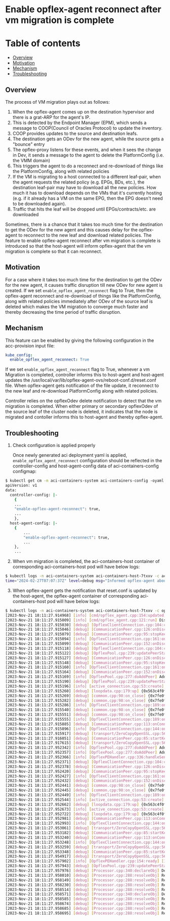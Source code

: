 # Enable opflex-agent reconnect after vm migration is complete 

# Table of contents
* [Overview](#overview)
* [Motivation](#motivation)
* [Mechanism](#mechanism)  
* [Troubleshooting](#troubleshooting)
    

## Overview

The process of VM migration plays out as follows:

1. When  the opflex-agent comes up on the destination hypervisor and  there is a grat-ARP for the agent's IP.
2. This is detected by the Endpoint Manager (EPM), which sends a message to COOP(Council of Oracles Protocol) to update the inventory.
3. COOP provides updates to the source and destination leafs.
4. The destination gets an ODev for the new agent, while the source gets a "bounce" entry
5. The opflex-proxy listens for these events, and when it sees the change in Dev, it sends a message to the agent to delete the PlatformConfig (i.e. the VMM domain)
6. This triggers the agent to do a reconnect and re-download of things like the PlatformConfig, along with related policies
7. If the VM is migrating to a host connected to a different leaf-pair, when the agent requests the related policy (e.g. EPGs, BDs, etc.), the destination leaf-pair may have to download all the new policies. How much it has to download depends on the VMs that it's currently hosting (e.g. if it already has a VM on the same EPG, then the EPG doesn't need to be downloaded again).
8. Traffic that hits the leaf will be dropped until EPGs/contracts/etc. are downloaded

Sometimes, there is a chance that it takes too much time for the destination to get the ODev for the new agent and this causes delay for the opflex-agent to reconnect to the new leaf and download related policies. The feature to enable opflex-agent reconnect after vm migration is complete is introduced so that the host-agent will inform opflex-agent that the vm migration is complete so that it can reconnect.
 
## Motivation

For a case where it takes too much time for the destination to get the ODev for the new agent, it causes traffic disruption till new ODev for new agent is created. If we set `enable_opflex_agent_reconnect` flag to True, then the opflex-agent reconnect and re-download of things like the PlatformConfig, along with related policies immediately after ODev of the source leaf is deleted which makes the VM migration to converge much faster and thereby decreasing the time period of traffic disruption.

## Mechanism

This feature can be enabled by giving the following configuration in the acc-provision input file:

```yaml
kube_config:
  enable_opflex_agent_reconnect: True
```

If we set `enable_opflex_agent_reconnect` flag to True, whenever a vm Migration is completed, controller informs this to host-agent and host-agent updates the /usr/local/var/lib/opflex-agent-ovs/reboot-conf.d/reset.conf file. When opflex-agent gets notification of the file update, it reconnect to the new leaf and re-download PlatformConfig along with related policies.

Controller relies on the opflexOdev delete notification to detect that the vm migration is completed. When either primary or secondary opflexOdev of the source leaf of the cluster node is deleted, it indicates that the node is migrated and contoller informs this to host-agent and thereby opflex-agent.

## Troubleshooting

1. Check configuration is applied properly

    Once newly generated aci deployment yaml is applied, `enable_opflex_agent_reconnect` configuration should be reflected in the controller-config and host-agent-config data of aci-containers-config configmap:

```sh
$ kubectl get cm -n aci-containers-system aci-containers-config -oyaml
apiVersion: v1
data:
  controller-config: |-
    {
	...
	"enable-opflex-agent-reconnect": true,
	...
    },
  host-agent-config: |-
    {
        ...
        "enable-opflex-agent-reconnect": true,
        ...
    },
    ...
```

2. When vm migration is completed, the aci-containers-host container of corresponding aci-containers-host pod will have below logs:

```sh
$ kubectl logs -n aci-containers-system aci-containers-host-7txxv -c aci-containers-host | grep -i "Informed opflex-agent"
time="2024-02-27T07:07:37Z" level=debug msg="Informed opflex-agent about opflexOdev disconnect"
```

3. When opflex-agent gets the notification that reset.conf is updated by the host-agent, the opflex-agent container of corresponding aci-containers-host pod will have below logs:

```sh
$ kubectl logs -n aci-containers-system aci-containers-host-7txxv -c opflex-agent
[2023-Nov-21 18:11:27.914968] [info] [cmd/opflex_agent.cpp:154:updated] Triggering peer reset because of change to "/usr/local/var/lib/opflex-agent-ovs/reboot-conf.d/reset.conf"
[2023-Nov-21 18:11:27.915009] [info] [cmd/opflex_agent.cpp:121:run] Disconnect from existing peers and fallback to configured list because of configuration update
[2023-Nov-21 18:11:27.915030] [debug] [OpflexClientConnection.cpp:104:close] [10.0.80.66:8009] Closing
[2023-Nov-21 18:11:27.915046] [debug] [CommunicationPeer.cpp:126:onDisconnect] {0x7fe0fc0010b0}[3];handle@0x7fe0fc0010c8;HD:0x7fe0fc0010b0] connected_ = 1
[2023-Nov-21 18:11:27.915079] [debug] [CommunicationPeer.cpp:95:stopKeepAlive] {0x7fe0fc0010b0}[3];handle@0x7fe0fc0010c8;HD:0x7fe0fc0010b0]
[2023-Nov-21 18:11:27.915094] [info] [OpflexClientConnection.cpp:161:on_state_change] [10.0.80.66:8009] Disconnected
[2023-Nov-21 18:11:27.915099] [debug] [CommunicationPeer.cpp:152:onDisconnect] {0x7fe0fc0010b0}[3];handle@0x7fe0fc0010c8;HD:0x7fe0fc0010b0] already destroying
[2023-Nov-21 18:11:27.915118] [debug] [OpflexClientConnection.cpp:104:close] [10.0.80.64:8009] Closing
[2023-Nov-21 18:11:27.915122] [debug] [OpflexPool.cpp:239:updatePeerStatus] Health updated to: DEGRADED
[2023-Nov-21 18:11:27.915127] [debug] [CommunicationPeer.cpp:126:onDisconnect] {0x7fe0fc021740}[3];handle@0x7fe0fc021758;HD:0x7fe0fc021740] connected_ = 1
[2023-Nov-21 18:11:27.915148] [debug] [CommunicationPeer.cpp:95:stopKeepAlive] {0x7fe0fc021740}[3];handle@0x7fe0fc021758;HD:0x7fe0fc021740]
[2023-Nov-21 18:11:27.915160] [info] [OpflexClientConnection.cpp:161:on_state_change] [10.0.80.64:8009] Disconnected
[2023-Nov-21 18:11:27.915164] [debug] [CommunicationPeer.cpp:152:onDisconnect] {0x7fe0fc021740}[3];handle@0x7fe0fc021758;HD:0x7fe0fc021740] already destroying
[2023-Nov-21 18:11:27.915169] [info] [OpflexPool.cpp:277:doAddPeer] Adding peer 10.0.0.30:8009
[2023-Nov-21 18:11:27.915190] [debug] [OpflexPool.cpp:239:updatePeerStatus] Health updated to: DOWN
[2023-Nov-21 18:11:27.915196] [info] [active_connection.cpp:53:create] 10.0.0.30:8009
[2023-Nov-21 18:11:27.915260] [debug] [loopdata.cpp:179:up] {0x563c4f0f8a70}[3] LoopRefCnt: 3 -> 4
[2023-Nov-21 18:11:27.915269] [debug] [common.cpp:98:on_close] {0x7fe0fc021740}[2];handle@0x7fe0fc021758;HD:0x7fe0fc021740] down() for an on_close(0x7fe0fc021860) keepAliveTimer handle of type timer
[2023-Nov-21 18:11:27.915282] [debug] [common.cpp:98:on_close] {0x7fe0fc021740}[1];handle@0x7fe0fc021758;HD:0x7fe0fc021740] down() for an on_close(0x7fe0fc021758) TCP handle of type tcp
[2023-Nov-21 18:11:27.915286] [info] [OpflexClientConnection.cpp:189:on_state_change] [10.0.80.64:8009] Connection closed
[2023-Nov-21 18:11:27.915540] [debug] [common.cpp:98:on_close] {0x7fe0fc0010b0}[2];handle@0x7fe0fc0010c8;HD:0x7fe0fc0010b0] down() for an on_close(0x7fe0fc0011d0) keepAliveTimer handle of type timer
[2023-Nov-21 18:11:27.915551] [debug] [common.cpp:98:on_close] {0x7fe0fc0010b0}[1];handle@0x7fe0fc0010c8;HD:0x7fe0fc0010b0] down() for an on_close(0x7fe0fc0010c8) TCP handle of type tcp
[2023-Nov-21 18:11:27.915555] [info] [OpflexClientConnection.cpp:189:on_state_change] [10.0.80.66:8009] Connection closed
[2023-Nov-21 18:11:27.915885] [debug] [CommunicationPeer.cpp:113:onConnect] {0x7fe0fc03ed40}[2];handle@0x7fe0fc03ed58;HD:0x7fe0fc03ed40] up() for a timer init
[2023-Nov-21 18:11:27.915896] [info] [OpflexClientConnection.cpp:144:on_state_change] [10.0.0.30:8009] New client connection
[2023-Nov-21 18:11:27.915917] [debug] [transport/ZeroCopyOpenSSL.cpp:560:infoCallback]  Handshake start!
[2023-Nov-21 18:11:27.916051] [debug] [CommunicationPeer.cpp:85:startKeepAlive] {0x7fe0fc03ed40}[3];handle@0x7fe0fc03ed58;HD:0x7fe0fc03ed40] timeoutAfter=120000 begin=10000 repeat=15000
[2023-Nov-21 18:11:27.917615] [debug] [transport/ZeroCopyOpenSSL.cpp:563:infoCallback]  Handshake done!
[2023-Nov-21 18:11:27.952342] [info] [OpflexPool.cpp:277:doAddPeer] Adding peer 10.0.80.64:8009
[2023-Nov-21 18:11:27.952357] [info] [OpflexPool.cpp:277:doAddPeer] Adding peer 10.0.80.66:8009
[2023-Nov-21 18:11:27.952366] [info] [OpflexPEHandler.cpp:336:handleSendIdentityRes] [10.0.0.30:8009] Current peer not found in peer list; closing
[2023-Nov-21 18:11:27.952371] [debug] [OpflexClientConnection.cpp:104:close] [10.0.0.30:8009] Closing
[2023-Nov-21 18:11:27.952378] [debug] [CommunicationPeer.cpp:126:onDisconnect] {0x7fe0fc03ed40}[3];handle@0x7fe0fc03ed58;HD:0x7fe0fc03ed40] connected_ = 1
[2023-Nov-21 18:11:27.952420] [debug] [CommunicationPeer.cpp:95:stopKeepAlive] {0x7fe0fc03ed40}[3];handle@0x7fe0fc03ed58;HD:0x7fe0fc03ed40]
[2023-Nov-21 18:11:27.952427] [info] [OpflexClientConnection.cpp:161:on_state_change] [10.0.0.30:8009] Disconnected
[2023-Nov-21 18:11:27.952432] [debug] [CommunicationPeer.cpp:152:onDisconnect] {0x7fe0fc03ed40}[3];handle@0x7fe0fc03ed58;HD:0x7fe0fc03ed40] already destroying
[2023-Nov-21 18:11:27.952441] [debug] [common.cpp:98:on_close] {0x7fe0fc03ed40}[2];handle@0x7fe0fc03ed58;HD:0x7fe0fc03ed40] down() for an on_close(0x7fe0fc03ee60) keepAliveTimer handle of type timer
[2023-Nov-21 18:11:27.952445] [debug] [common.cpp:98:on_close] {0x7fe0fc03ed40}[1];handle@0x7fe0fc03ed58;HD:0x7fe0fc03ed40] down() for an on_close(0x7fe0fc03ed58) TCP handle of type tcp
[2023-Nov-21 18:11:27.952449] [info] [OpflexClientConnection.cpp:189:on_state_change] [10.0.0.30:8009] Connection closed
[2023-Nov-21 18:11:27.952544] [info] [active_connection.cpp:53:create] 10.0.80.66:8009
[2023-Nov-21 18:11:27.952662] [debug] [loopdata.cpp:179:up] {0x563c4f0f8a70}[1] LoopRefCnt: 1 -> 2
[2023-Nov-21 18:11:27.952673] [info] [active_connection.cpp:53:create] 10.0.80.64:8009
[2023-Nov-21 18:11:27.952722] [debug] [loopdata.cpp:179:up] {0x563c4f0f8a70}[2] LoopRefCnt: 2 -> 3
[2023-Nov-21 18:11:27.952981] [debug] [CommunicationPeer.cpp:113:onConnect] {0x7fe0fc0010b0}[2];handle@0x7fe0fc0010c8;HD:0x7fe0fc0010b0] up() for a timer init
[2023-Nov-21 18:11:27.952993] [info] [OpflexClientConnection.cpp:144:on_state_change] [10.0.80.66:8009] New client connection
[2023-Nov-21 18:11:27.953061] [debug] [transport/ZeroCopyOpenSSL.cpp:560:infoCallback]  Handshake start!
[2023-Nov-21 18:11:27.953182] [debug] [CommunicationPeer.cpp:85:startKeepAlive] {0x7fe0fc0010b0}[3];handle@0x7fe0fc0010c8;HD:0x7fe0fc0010b0] timeoutAfter=120000 begin=10000 repeat=15000
[2023-Nov-21 18:11:27.953240] [debug] [CommunicationPeer.cpp:113:onConnect] {0x7fe0fc021610}[2];handle@0x7fe0fc021628;HD:0x7fe0fc021610] up() for a timer init
[2023-Nov-21 18:11:27.953248] [info] [OpflexClientConnection.cpp:144:on_state_change] [10.0.80.64:8009] New client connection
[2023-Nov-21 18:11:27.953259] [debug] [transport/ZeroCopyOpenSSL.cpp:560:infoCallback]  Handshake start!
[2023-Nov-21 18:11:27.953348] [debug] [CommunicationPeer.cpp:85:startKeepAlive] {0x7fe0fc021610}[3];handle@0x7fe0fc021628;HD:0x7fe0fc021610] timeoutAfter=120000 begin=10000 repeat=15000
[2023-Nov-21 18:11:27.954917] [debug] [transport/ZeroCopyOpenSSL.cpp:563:infoCallback]  Handshake done!
[2023-Nov-21 18:11:27.957902] [info] [OpflexPEHandler.cpp:154:ready] [10.0.80.66:8009] Handshake succeeded
[2023-Nov-21 18:11:27.957943] [debug] [OpflexPool.cpp:239:updatePeerStatus] Health updated to: DEGRADED
[2023-Nov-21 18:11:27.957976] [debug] [Processor.cpp:340:declareObj] Declaring local endpoint /EprL3Universe/EprL3Ep/%2fPolicyUniverse%2fPolicySpace%2fcommon%2fGbpRoutingDomain%2frke1_vrf%2f/10.2.0.133/
[2023-Nov-21 18:11:27.958010] [debug] [Processor.cpp:288:resolveObj] Resolving policy /PolicyUniverse/PolicySpace/common/GbpeL24Classifier/37%7c2%7cIPv4/
[2023-Nov-21 18:11:27.958149] [debug] [Processor.cpp:288:resolveObj] Resolving policy /PolicyUniverse/PolicySpace/common/GbpRoutingDomain/rke1_vrf/
[2023-Nov-21 18:11:27.958230] [debug] [Processor.cpp:288:resolveObj] Resolving policy /PolicyUniverse/PolicySpace/common/GbpeL24Classifier/1%7c0%7cIPv6/
[2023-Nov-21 18:11:27.958514] [debug] [Processor.cpp:288:resolveObj] Resolving policy /PolicyUniverse/PolicySpace/common/GbpeL24Classifier/1%7c0%7cIPv4/
[2023-Nov-21 18:11:27.958571] [debug] [Processor.cpp:340:declareObj] Declaring local endpoint /EprL2Universe/EprL2Ep/%2fPolicyUniverse%2fPolicySpace%2frke1%2fGbpBridgeDomain%2faci-containers-rke1-pod-bd%2f/0a%3a58%3a0a%3a02%3a00%3a83/
[2023-Nov-21 18:11:27.958585] [debug] [Processor.cpp:288:resolveObj] Resolving policy /PolicyUniverse/PolicySpace/common/GbpeL24Classifier/13%7c3%7cIPv4/
[2023-Nov-21 18:11:27.958674] [debug] [Processor.cpp:288:resolveObj] Resolving policy /PolicyUniverse/PolicySpace/rke1/GbpBridgeDomain/aci-containers-rke1-pod-bd/
[2023-Nov-21 18:11:27.958685] [debug] [Processor.cpp:288:resolveObj] Resolving policy /PolicyUniverse/PolicySpace/common/GbpeL24Classifier/12%7c3%7cIPv4/
[2023-Nov-21 18:11:27.958695] [debug] [Processor.cpp:288:resolveObj] Resolving policy /PolicyUniverse/PolicySpace/common/GbpeL24Classifier/13%7c0%7cIPv4/
